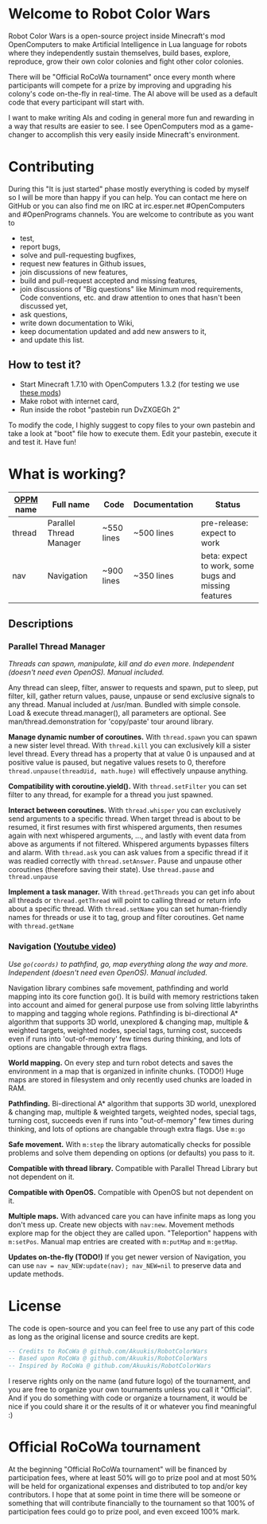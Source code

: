 # Welcome to Robot Color Wars
Robot Color Wars is a open-source project inside Minecraft's mod OpenComputers to make Artificial Intelligence in Lua language for robots where they independently sustain themselves, build bases, explore, reproduce, grow their own color colonies and fight other color colonies.

There will be "Official RoCoWa tournament" once every month where participants will compete for a prize by improving and upgrading his colony's code on-the-fly in real-time. The AI above will be used as a default code that every participant will start with.

I want to make writing AIs and coding in general more fun and rewarding in a way that results are easier to see. I see OpenComputers mod as a game-changer to accomplish this very easily inside Minecraft's environment.

# Contributing
During this "It is just started" phase mostly everything is coded by myself so I will be more than happy if you can help. You can contact me here on GitHub or you can also find me on IRC at irc.esper.net #OpenComputers and #OpenPrograms channels. You are welcome to contribute as you want to
* test,
* report bugs,
* solve and pull-requesting bugfixes,
* request new features in Github issues,
* join discussions of new features,
* build and pull-request accepted and missing features,
* join discussions of "Big questions" like Minimum mod requirements, Code conventions, etc. and draw attention to ones that hasn't been discussed yet,
* ask questions,
* write down documentation to Wiki, 
* keep documentation updated and add new answers to it,
* and update this list.

## How to test it?
* Start Minecraft 1.7.10 with OpenComputers 1.3.2 (for testing we use [these mods](https://www.dropbox.com/sh/up2tbxepsdw38vv/AAAkkdKuUFM7CsZu5oNUNaxNa))
* Make robot with internet card, 
* Run inside the robot "pastebin run DvZXGEGh 2"

To modify the code, I highly suggest to copy files to your own pastebin and take a look at "boot" file how to execute them. Edit your pastebin, execute it and test it. Have fun!

# What is working?

| [OPPM](https://github.com/OpenPrograms/Vexatos-Programs/tree/master/op-manager) name | Full name | Code | Documentation | Status |
|---|---|---|---|---|
| thread | Parallel Thread Manager | ~550 lines | ~500 lines | pre-release: expect to work |
| nav | Navigation | ~900 lines | ~350 lines | beta: expect to work, some bugs and missing features |

## Descriptions

### Parallel Thread Manager 

*Threads can spawn, manipulate, kill and do even more. Independent (doesn't need even OpenOS). Manual included.*

Any thread can sleep, filter, answer to requests and spawn, put to sleep, put filter, kill, gather return values, pause, unpause or send exclusive signals to any thread. Manual included at /usr/man. Bundled with simple console. Load & execute thread.manager(), all parameters are optional. See man/thread.demonstration for 'copy/paste' tour around library.

**Manage dynamic number of coroutines.** With `thread.spawn` you can spawn a new sister level thread. With `thread.kill` you can exclusively kill a sister level thread. Every thread has a property that at value 0 is unpaused and at positive value is paused, but negative values resets to 0, therefore `thread.unpause(threadUid, math.huge)` will effectively unpause anything.

**Compatibility with coroutine.yield().** With `thread.setFilter` you can set filter to any thread, for example for a thread you just spawned.

**Interact between coroutines.** With `thread.whisper` you can exclusively send arguments to a specific thread. When target thread is about to be resumed, it first resumes with first whispered arguments, then resumes again with next whispered arguments, ..., and lastly with event data from above as arguments if not filtered. Whispered arguments bypasses filters and alarm. With `thread.ask` you can ask values from a specific thread if it was readied correctly with `thread.setAnswer`. Pause and unpause other coroutines (therefore saving their state). Use `thread.pause` and `thread.unpause`

**Implement a task manager.** With `thread.getThreads` you can get info about all threads or `thread.getThread` will point to calling thread or return info about a specific thread. With `thread.setName` you can set human-friendly names for threads or use it to tag, group and filter coroutines. Get name with `thread.getName`

### Navigation ([Youtube video](https://www.youtube.com/watch?v=9P5eJZLDWl0))

*Use `go(coords)` to pathfind, go, map everything along the way and more. Independent (doesn't need even OpenOS). Manual included.*

Navigation library combines safe movement, pathfinding and world mapping into its core function go(). It is build with memory restrictions taken into account and aimed for general purpose use from solving little labyrinths to mapping and tagging whole regions. Pathfinding is bi-directional A* algorithm that supports 3D world, unexplored & changing map, multiple & weighted targets, weighted nodes, special tags, turning cost, succeeds even if runs into 'out-of-memory' few times during thinking, and lots of options are changable through extra flags.

**World mapping.** On every step and turn robot detects and saves the environment in a map that is organized in infinite chunks. (TODO!) Huge maps are stored in filesystem and only recently used chunks are loaded in RAM.

**Pathfinding.** Bi-directional A* algorithm that supports 3D world, unexplored & changing map, multiple & weighted targets, weighted nodes, special tags, turning cost, succeeds even if runs into "out-of-memory" few times during thinking, and lots of options are changable through extra flags. Use `m:go`

**Safe movement.** With `m:step` the library automatically checks for possible problems and solve them depending on options (or defaults) you pass to it.

**Compatible with thread library.** Compatible with Parallel Thread Library but not dependent on it.

**Compatible with OpenOS.** Compatible with OpenOS but not dependent on it.

**Multiple maps.** With advanced care you can have infinite maps as long you don't mess up. Create new objects with `nav:new`. Movement methods explore map for the object they are called upon. "Teleportion" happens with `m:setPos`. Manual map entries are created with `m:putMap` and `m:getMap`.

**Updates on-the-fly (TODO!)** If you get newer version of Navigation, you can use `nav = nav_NEW:update(nav); nav_NEW=nil` to preserve data and update methods.

# License
The code is open-source and you can feel free to use any part of this code as long as the original license and source credits are kept. 
```lua
-- Credits to RoCoWa @ github.com/Akuukis/RobotColorWars
-- Based upon RoCoWa @ github.com/Akuukis/RobotColorWars
-- Inspired by RoCoWa @ github.com/Akuukis/RobotColorWars
```

I reserve rights only on the name (and future logo) of the tournament, and you are free to organize your own tournaments unless you call it "Official". And if you do something with code or organize a tournament, it would be nice if you could share it or the results of it or whatever you find meaningful :)

# Official RoCoWa tournament

At the beginning "Official RoCoWa tournament" will be financed by participation fees, where at least 50% will go to prize pool and at most 50% will be held for organizational expenses and distributed to top and/or key contributors. I hope that at some point in time there will be someone or something that will contribute financially to the tournament so that 100% of participation fees could go to prize pool, and even exceed 100% mark.
